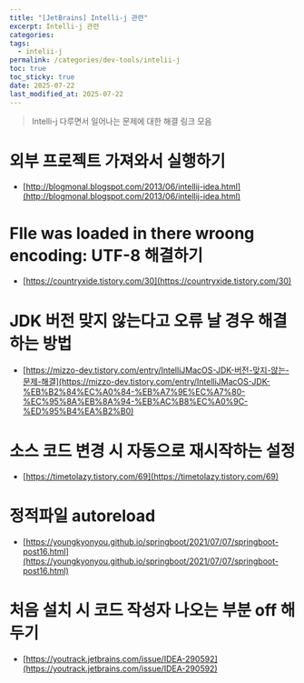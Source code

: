 ```yaml
---
title: "[JetBrains] Intelli-j 관련"
excerpt: Intelli-j 관련
categories: 
tags:
  - intelii-j
permalink: /categories/dev-tools/intelii-j
toc: true
toc_sticky: true
date: 2025-07-22
last_modified_at: 2025-07-22
---
```

> Intelli-j 다루면서 일어나는 문제에 대한 해결 링크 모음

# 외부 프로젝트 가져와서 실행하기
- [http://blogmonal.blogspot.com/2013/06/intellij-idea.html](http://blogmonal.blogspot.com/2013/06/intellij-idea.html)

# FIle was loaded in there wroong encoding: UTF-8 해결하기
- [https://countryxide.tistory.com/30](https://countryxide.tistory.com/30)

# JDK 버전 맞지 않는다고 오류 날 경우 해결하는 방법
- [](https://mizzo-dev.tistory.com/entry/IntelliJMacOS-JDK-%EB%B2%84%EC%A0%84-%EB%A7%9E%EC%A7%80-%EC%95%8A%EB%8A%94-%EB%AC%B8%EC%A0%9C-%ED%95%B4%EA%B2%B0)[https://mizzo-dev.tistory.com/entry/IntelliJMacOS-JDK-버전-맞지-않는-문제-해결](https://mizzo-dev.tistory.com/entry/IntelliJMacOS-JDK-%EB%B2%84%EC%A0%84-%EB%A7%9E%EC%A7%80-%EC%95%8A%EB%8A%94-%EB%AC%B8%EC%A0%9C-%ED%95%B4%EA%B2%B0)

# 소스 코드 변경 시 자동으로 재시작하는 설정
- [https://timetolazy.tistory.com/69](https://timetolazy.tistory.com/69)

# 정적파일 autoreload
- [https://youngkyonyou.github.io/springboot/2021/07/07/springboot-post16.html](https://youngkyonyou.github.io/springboot/2021/07/07/springboot-post16.html)

# 처음 설치 시 코드 작성자 나오는 부분 off 해두기
- [https://youtrack.jetbrains.com/issue/IDEA-290592](https://youtrack.jetbrains.com/issue/IDEA-290592)